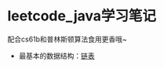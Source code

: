 # leetcode_java学习笔记

配合cs61b和普林斯顿算法食用更香哦~

- 最基本的数据结构：[链表](https://github.com/jinzijian/leetcode_java/tree/master/lists)